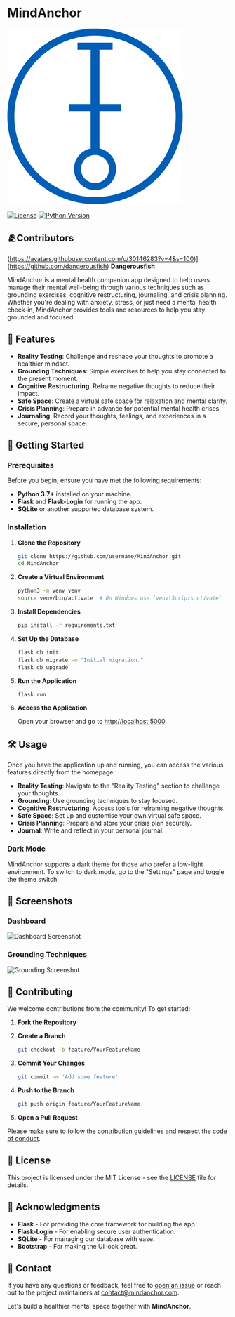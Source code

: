# MindAnchor

![MindAnchor Logo](https://github.com/AI2B-uk/MindAnchor/blob/main/MindAnchor.svg)

[![License](https://img.shields.io/badge/license-MIT-blue.svg)](LICENSE)
[![Python Version](https://img.shields.io/badge/python-3.7%2B-blue.svg)](https://www.python.org/downloads/)

## 🫂Contributors

(https://avatars.githubusercontent.com/u/30146283?v=4&s=100)](https://github.com/dangerousfish)
**Dangerousfish**

MindAnchor is a mental health companion app designed to help users manage their mental well-being through various techniques such as grounding exercises, cognitive restructuring, journaling, and crisis planning. Whether you're dealing with anxiety, stress, or just need a mental health check-in, MindAnchor provides tools and resources to help you stay grounded and focused.

## 🌟 Features

- **Reality Testing**: Challenge and reshape your thoughts to promote a healthier mindset.
- **Grounding Techniques**: Simple exercises to help you stay connected to the present moment.
- **Cognitive Restructuring**: Reframe negative thoughts to reduce their impact.
- **Safe Space**: Create a virtual safe space for relaxation and mental clarity.
- **Crisis Planning**: Prepare in advance for potential mental health crises.
- **Journaling**: Record your thoughts, feelings, and experiences in a secure, personal space.

## 🚀 Getting Started

### Prerequisites

Before you begin, ensure you have met the following requirements:

- **Python 3.7+** installed on your machine.
- **Flask** and **Flask-Login** for running the app.
- **SQLite** or another supported database system.

### Installation

1. **Clone the Repository**

   ```bash
   git clone https://github.com/username/MindAnchor.git
   cd MindAnchor
   ```

2. **Create a Virtual Environment**

   ```bash
   python3 -m venv venv
   source venv/bin/activate  # On Windows use `venv\Scripts ctivate`
   ```

3. **Install Dependencies**

   ```bash
   pip install -r requirements.txt
   ```

4. **Set Up the Database**

   ```bash
   flask db init
   flask db migrate -m "Initial migration."
   flask db upgrade
   ```

5. **Run the Application**

   ```bash
   flask run
   ```

6. **Access the Application**

   Open your browser and go to [http://localhost:5000](http://localhost:5000).

## 🛠️ Usage

Once you have the application up and running, you can access the various features directly from the homepage:

- **Reality Testing**: Navigate to the "Reality Testing" section to challenge your thoughts.
- **Grounding**: Use grounding techniques to stay focused.
- **Cognitive Restructuring**: Access tools for reframing negative thoughts.
- **Safe Space**: Set up and customise your own virtual safe space.
- **Crisis Planning**: Prepare and store your crisis plan securely.
- **Journal**: Write and reflect in your personal journal.

### Dark Mode

MindAnchor supports a dark theme for those who prefer a low-light environment. To switch to dark mode, go to the "Settings" page and toggle the theme switch.

## 📸 Screenshots

### Dashboard

![Dashboard Screenshot](https://path-to-dashboard-screenshot.png)

### Grounding Techniques

![Grounding Screenshot](https://path-to-grounding-screenshot.png)

## 🧩 Contributing

We welcome contributions from the community! To get started:

1. **Fork the Repository**

2. **Create a Branch**

   ```bash
   git checkout -b feature/YourFeatureName
   ```

3. **Commit Your Changes**

   ```bash
   git commit -m 'Add some feature'
   ```

4. **Push to the Branch**

   ```bash
   git push origin feature/YourFeatureName
   ```

5. **Open a Pull Request**

Please make sure to follow the [contribution guidelines](CONTRIBUTING.md) and respect the [code of conduct](CODE_OF_CONDUCT.md).

## 📜 License

This project is licensed under the MIT License - see the [LICENSE](LICENSE) file for details.

## 📝 Acknowledgments

- **Flask** - For providing the core framework for building the app.
- **Flask-Login** - For enabling secure user authentication.
- **SQLite** - For managing our database with ease.
- **Bootstrap** - For making the UI look great.

## 📧 Contact

If you have any questions or feedback, feel free to [open an issue](https://github.com/username/MindAnchor/issues) or reach out to the project maintainers at contact@mindanchor.com.

Let's build a healthier mental space together with **MindAnchor**.
